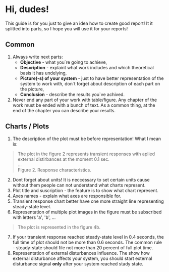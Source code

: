 # Hi, dudes!

This guide is for you just to give an idea how to create good report! It it splitted into parts, so I hope you will use it for your reports!

## Common

1. Always write next parts: 
    - **Objective** - what you`re going to achieve,
    - **Description** - explaint what work includes and which theoretical basis it has undelying, 
    - **Picture(-s) of your system** - just to have better representation of the system to work with, don`t forget about description of each part on the picture,
    - **Conclusion** - describe the results you`ve achived.
2. Never end any part of your work with table/figure. Any chapter of the work must be ended with a bunch of text. As a common thing, at the end of the chapter you can describe your results.

## Charts / Plots

1. The description of the plot must be before representation! What I mean is:
> The plot in the figure 2 represents transient responses with aplied external distirbances at the moment 0.1 sec.  
> ...  
> Figure 2. Response characteristics.
2. Dont forget about units! It is neccessary to set certain units cause without them people can not understand what charts represent.
3. Plot title and suscription - the feature is to show what chart represent.
4. Axes names - explain what axes are responsible for.
5. Transient response chart better have one more straight line representing steady-state level.
6. Representation of multiple plot images in the figure must be subscribed with letters 'a', 'b', ...
> The plot is represented in the figure 4b.
7. If your transient response reached steady-state level in 0.4 seconds, the full time of plot should not be more than 0.6 seconds. The common rule - steady-state should file not more than 20 percent of full plot time.
8. Representation of external disturbances influence. The show how external disturbance affects your system, you should start external disturbance signal **only** after your system reached stady state.
